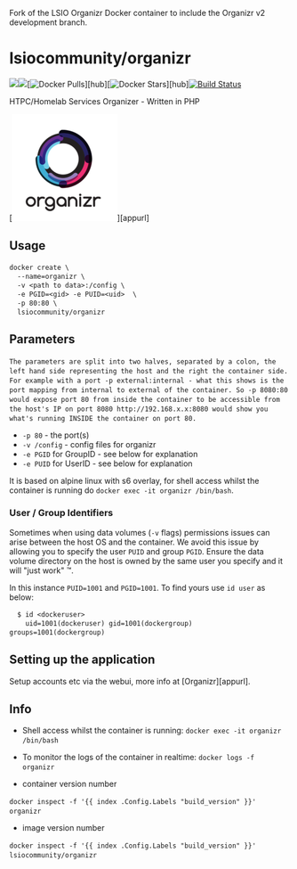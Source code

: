 Fork of the LSIO Organizr Docker container to include the Organizr v2 development branch.

# lsiocommunity/organizr
[![](https://images.microbadger.com/badges/version/lsiocommunity/organizr.svg)](https://microbadger.com/images/lsiocommunity/organizr "Get your own version badge on microbadger.com")[![](https://images.microbadger.com/badges/image/lsiocommunity/organizr.svg)](http://microbadger.com/images/lsiocommunity/organizr "Get your own image badge on microbadger.com")[![Docker Pulls](https://img.shields.io/docker/pulls/lsiocommunity/organizr.svg)][hub][![Docker Stars](https://img.shields.io/docker/stars/lsiocommunity/organizr.svg)][hub][![Build Status](https://ci.linuxserver.io/buildStatus/icon?job=Docker-Builders/lsiocommunity/x86-64-organizr)](https://ci.linuxserver.io/job/Docker-Builders/job/lsiocommunity/job/x86-64-organizr/)

HTPC/Homelab Services Organizer - Written in PHP

[![organizr](https://raw.githubusercontent.com/linuxserver/docker-templates/master/linuxserver.io/img/organizr-icon.png)][appurl]

## Usage

```
docker create \
  --name=organizr \
  -v <path to data>:/config \
  -e PGID=<gid> -e PUID=<uid>  \
  -p 80:80 \
  lsiocommunity/organizr
```

## Parameters

`The parameters are split into two halves, separated by a colon, the left hand side representing the host and the right the container side. 
For example with a port -p external:internal - what this shows is the port mapping from internal to external of the container.
So -p 8080:80 would expose port 80 from inside the container to be accessible from the host's IP on port 8080
http://192.168.x.x:8080 would show you what's running INSIDE the container on port 80.`



* `-p 80` - the port(s)
* `-v /config` - config files for organizr
* `-e PGID` for GroupID - see below for explanation
* `-e PUID` for UserID - see below for explanation

It is based on alpine linux with s6 overlay, for shell access whilst the container is running do `docker exec -it organizr /bin/bash`.

### User / Group Identifiers

Sometimes when using data volumes (`-v` flags) permissions issues can arise between the host OS and the container. We avoid this issue by allowing you to specify the user `PUID` and group `PGID`. Ensure the data volume directory on the host is owned by the same user you specify and it will "just work" ™.

In this instance `PUID=1001` and `PGID=1001`. To find yours use `id user` as below:

```
  $ id <dockeruser>
    uid=1001(dockeruser) gid=1001(dockergroup) groups=1001(dockergroup)
```

## Setting up the application

Setup accounts etc via the webui, more info at [Organizr][appurl].

## Info

* Shell access whilst the container is running: `docker exec -it organizr /bin/bash`
* To monitor the logs of the container in realtime: `docker logs -f organizr`

* container version number 

`docker inspect -f '{{ index .Config.Labels "build_version" }}' organizr`

* image version number

`docker inspect -f '{{ index .Config.Labels "build_version" }}' lsiocommunity/organizr`
